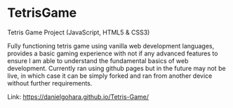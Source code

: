 # TetrisGame
Tetris Game Project (JavaScript, HTML5 &amp; CSS3)

Fully functioning tetris game using vanilla web development languages, provides a basic gaming experience with not if any advanced features to ensure I am able to understand the fundamental basics of web development. Currently ran using github pages but in the future may not be live, in which case it can be simply forked and ran from another device without further requirements.

Link: https://danielgohara.github.io/Tetris-Game/

